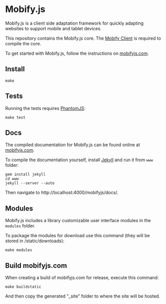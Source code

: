 # Mobify.js

Mobify.js is a client side adaptation framework for quickly adapting
websites to support mobile and tablet devices.

This repository contains the Mobify.js core. The [Mobify Client](https://github.com/mobify/mobify-client/)
is required to compile the core.

To get started with Mobify.js, follow the instructions on [mobifyjs.com](https://www.mobifyjs.com/).

## Install

    make

## Tests

Running the tests requires [PhantomJS](http://phantomjs.org/):

    make test

##  Docs

The compiled documentation for Mobify.js can be found online at [mobifyjs.com](https://www.mobifyjs.com/).

To compile the documentation yourself, install [Jekyll](http://jekyllrb.com/)
and run it from `www` folder:

    gem install jekyll
    cd www
    jekyll --server --auto

Then navigate to http://localhost:4000/mobifyjs/docs/.

## Modules

Mobify.js includes a library customizable user interface modules in the
`modules` folder.

To package the modules for download use this command (they will be stored in /static/downloads):

    make modules

## Build mobifyjs.com

When creating a build of mobifyjs.com for release, execute this command:

    make buildstatic

And then copy the generated "\_site" folder to where the site will be hosted.
